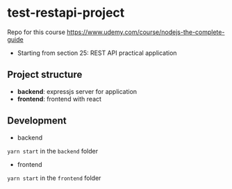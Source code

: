 # test-restapi-project

Repo for this course https://www.udemy.com/course/nodejs-the-complete-guide

- Starting from section 25: REST API practical application

## Project structure

- **backend**: expressjs server for application
- **frontend**: frontend with react

## Development

- backend

`yarn start` in the `backend` folder

- frontend

`yarn start` in the `frontend` folder
